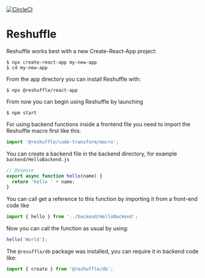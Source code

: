 [![CircleCI](https://circleci.com/gh/reshufflehq/reshuffle.svg?style=svg)](https://circleci.com/gh/reshufflehq/reshuffle.svg?style=svg)
# Reshuffle

Reshuffle works best with a new Create-React-App project:

```shell
$ npx create-react-app my-new-app
$ cd my-new-app
```

From the app directory you can install Reshuffle with:

```shell
$ npx @reshuffle/react-app
```

From now you can begin using Reshuffle by launching

```shell
$ npm start
```

For using backend functions inside a frontend file you need to import the Reshuffle macro first like this.

```javascript
import '@reshuffle/code-transform/macro';
```

You can create a backend file in the backend directory, for example `backend/HelloBackend.js`

```javascript
// @expose
export async function hello(name) {
  return 'hello ' + name;
}
```

You can call get a reference to this function by importing it from a front-end code like

```javascript
import { hello } from '../backend/HelloBackend';
```

Now you can call the function as usual by using:

```javascript
hello('World');
```

The `@resuffle/db` package was installed, you can require it in backend code like:

```javascript
import { create } from '@reshuffle/db';
```
